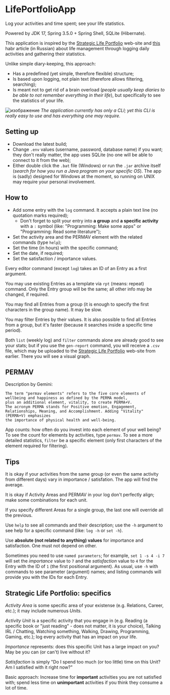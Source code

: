 # LifePortfolioApp
Log your activities and time spent; see your life statistics.

Powered by JDK 17, Spring 3.5.0 + Spring Shell, SQLite (Hibernate).

This application is inspired by the [Strategic Life Portfolio](https://cameronlai.com/strategic-life-portfolio/) web-site and [this](https://habr.com/ru/companies/ru_mts/articles/912766/) habr article (in Russian) about
life management through logging daily activities and gathering their statistics.

Unlike simple diary-keeping, this approach:
- Has a predefined (yet simple, therefore flexible) structure;
- Is based upon logging, not plain text (therefore allows filtering, searching);
- Is meant not to get rid of a brain overload (_people usually keep diaries to be able to not remember everything in their life_), but specifically to see the statistics of your life.

![изображение](https://github.com/user-attachments/assets/232a3f1c-8657-49e0-826e-eed2c08f60d1)
_The application currently has only a CLI; yet this CLI is really easy to use and has everything one may require._

## Setting up
- Download the latest build;
- Change `.env` values (username, password, database name) if you want; they don't really matter, the app uses SQLite (no one will be able to connect to it from the web);
- Either double click the `.bat` file (Windows) or run the `.jar` archive itself (_search for how you run a Java program on your specific OS_). The app is (sadly) designed for Windows at the moment, so running on UNIX may require your personal involvement.

## How to
- Add some entry with the `log` command. It accepts a plain text line (no quotation marks required);
  - Don't forget to split your entry into **a group** and **a specific activity** with a `:` symbol (like: "Programming: Make some apps" or "Programming: Read some literature");
- Set the activity area and the PERMAV element with the related commands (type `help`);
- Set the time (in hours) with the specific command;
- Set the date, if required;
- Set the satisfaction / importance values.

 Every editor command (except `log`) takes an ID of an Entry as a first argument.

 You may use existing Entries as a template via `rpt` (means: repeat) command. Only the Entry group will be the same; all other info may be changed, if required.

 You may find all Entries from a group (it is enough to specify the first characters in the group name). It may be slow.

 You may filter Entries by their values. It is also possible to find all Entries from a group, but it's faster (because it searches inside a specific time period).

 Both `list` (weekly log) and `filter` commands alone are already good to see your stats; but if you use the `gen-report` command, you will receive a `.csv` file, which may be uploaded to the [Strategic Life Portfolio](https://cameronlai.com/strategic-life-portfolio/) web-site from earlier. There you will see a visual graph.

 ## PERMAV
Description by Gemini:
```
The term "permav elements" refers to the five core elements of
wellbeing and happiness as defined by the PERMA model,
plus an additional element, vitality, to create PERMA+V.
The acronym PERMA stands for Positive emotion, Engagement,
Relationships, Meaning, and Accomplishment. Adding "Vitality" (PERMA+V) emphasizes
the importance of physical health and well-being.
```
App counts: how often do you invest into each element of your well being? To see the count for elements by activities, type `permav`. To see a more detailed statistics, `filter` be a specific element (only first characters of the element required for filtering).

## Tips
It is okay if your activities from the same group (or even the same activity from different days) vary in importance / satisfation. The app will find the average.

It is okay if Activity Areas and PERMAV in your log don't perfectly align; make some combinations for each unit.

If you specify different Areas for a single group, the last one will override all the previous.

Use `help` to see all commands and their description; use the `-h` argument to see help for a specific command (like: `log -h` or `set -h`).

Use **absolute (not related to anything) values** for importance and satisfaction. One must not depend on other.

Sometimes you need to use `named parameters`; for example, `set 1 -s 4 -i 7` will set the _importance_ value to `7` and the _satisfaction_ value to `4` for the Entry with the ID of `1` (the first positional argument).
As usual, use `-h` with commands to see parameter (argument) names; and listing commands will provide you with the IDs for each Entry.

## Strategic Life Portfolio: specifics
_Activity Area_ is some specific area of your existense (e.g. Relations, Career, etc.); it may include numerous _Units_.

_Activity Unit_ is a specific activity that you engage in (e.g. Reading (a specific book or "just reading" - does not matter, it is your choice), Talking IRL / Chatting, Watching something, Walking, Drawing, Programming, Gaming, etc.); log every activity that has an impact on your life.

_Importance_ represents: does this specific Unit has a large impact on you? May be you can (or can't) live without it?

_Satisfaction_ is simply "Do I spend too much (or too little) time on this Unit? Am I satisfied with it right now?"

Basic approach: Increase time for **important** activities you are not satisfied with; spend less time on **unimportant** activities if you think they consume a lot of time.
